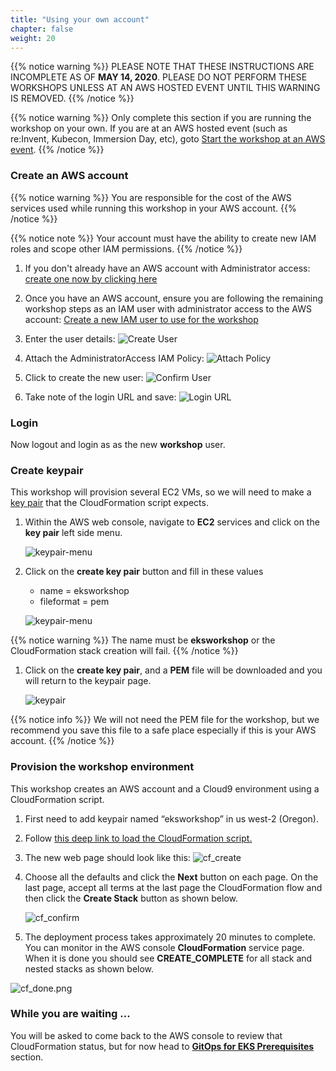 ```yaml
---
title: "Using your own account"
chapter: false
weight: 20
---
```



{{% notice warning %}}
PLEASE NOTE THAT THESE INSTRUCTIONS ARE INCOMPLETE AS OF **MAY 14, 2020**. PLEASE DO NOT PERFORM THESE WORKSHOPS UNLESS AT AN AWS HOSTED EVENT UNTIL THIS WARNING IS REMOVED.
{{% /notice %}}

{{% notice warning %}}
Only complete this section if you are running the workshop on your own. If you are at an AWS hosted event (such as re:Invent, Kubecon, Immersion Day, etc), goto [Start the workshop at an AWS event](/10_aws_prerequisites/10_aws_event.html).
{{% /notice %}}

### Create an AWS account

{{% notice warning %}}
You are responsible for the cost of the AWS services used while running this workshop in your AWS account.
{{% /notice %}}

{{% notice note %}}
Your account must have the ability to create new IAM roles and scope other IAM permissions.
{{% /notice %}}

1. If you don't already have an AWS account with Administrator access: [create
one now by clicking here](https://aws.amazon.com/getting-started/)

1. Once you have an AWS account, ensure you are following the remaining workshop steps
as an IAM user with administrator access to the AWS account:
[Create a new IAM user to use for the workshop](https://console.aws.amazon.com/iam/home?#/users$new)

1. Enter the user details:
![Create User](/images/iam-1-create-user.png)

1. Attach the AdministratorAccess IAM Policy:
![Attach Policy](/images/iam-2-attach-policy.png)

1. Click to create the new user:
![Confirm User](/images/iam-3-create-user.png)

1. Take note of the login URL and save:
![Login URL](/images/iam-4-save-url.png)

### Login

Now logout and login as as the new **workshop** user.

### Create keypair

This workshop will provision several EC2 VMs, so we will need to make a [key pair](https://docs.aws.amazon.com/AWSEC2/latest/UserGuide/ec2-key-pairs.html) that the CloudFormation script expects. 

1. Within the AWS web console, navigate to **EC2** services and click on the **key pair** left side menu.

    ![keypair-menu](/images/keypair-menu.png)

1. Click on the **create key pair** button and fill in these values

    * name = eksworkshop
    * fileformat = pem

    ![keypair-menu](/images/create-keypair.png)

{{% notice warning %}}
The name must be **eksworkshop** or the CloudFormation stack creation will fail.
{{% /notice %}}

1. Click on the **create key pair**, and a **PEM** file will be downloaded and you will return to the keypair page. 

    ![keypair](/images/keypair.png)

{{% notice info %}}
We will not need the PEM file for the workshop, but we recommend you save this file to a safe place especially if this is your AWS account.
{{% /notice %}}

### Provision the workshop environment

This workshop creates an AWS account and a Cloud9 environment using a CloudFormation script.

1. First need to add keypair named “eksworkshop” in us west-2 (Oregon).
1. Follow [this deep link to load the CloudFormation script.](https://us-west-2.console.aws.amazon.com/cloudformation/home?region=us-west-2#/stacks/create/template?stackName=ModernizationWorkshop-EKS&templateURL=https://modernization-workshop-bucket.s3-us-west-2.amazonaws.com/cfn/master-stacks/vpc-cloud9-eks-QS-based.yaml)

1. The new web page should look like this:
    ![cf_create](/images/cf_create.png)

1. Choose all the defaults and click the **Next** button on each page. On the last page, accept all terms at the last page the CloudFormation flow and then click the **Create Stack** button as shown below.

    ![cf_confirm](/images/cf_confirm.png)

1. The deployment process takes approximately 20 minutes to complete. You can monitor in the AWS console **CloudFormation** service page. When it is done you should see **CREATE_COMPLETE** for all stack and nested stacks as shown below.

![cf_done.png](/images/cf_done.png)

### While you are waiting ...

You will be asked to come back to the AWS console to review that CloudFormation status, but for now head to [**GitOps for EKS Prerequisites**](/20_weaveworks_prerequisites/) section. 
